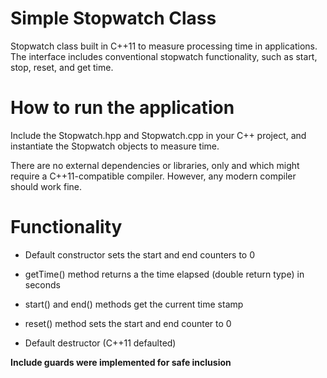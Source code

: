 # Simple Stopwatch Class
Stopwatch class built in C++11 to measure processing time in applications. The interface includes conventional stopwatch functionality, such as start, stop, reset, and get time.

# How to run the application

Include the Stopwatch.hpp and Stopwatch.cpp in your C++ project, and instantiate the Stopwatch objects to measure time.

There are no external dependencies or libraries, only <thread> and <chrono> which might require a C++11-compatible compiler. However, any modern compiler should work fine. 

# Functionality

* Default constructor sets the start and end counters to 0

* getTime() method returns a the time elapsed (double return type) in seconds

* start() and end() methods get the current time stamp

* reset() method sets the start and end counter to 0

* Default destructor (C++11 defaulted)

**Include guards were implemented for safe inclusion**


